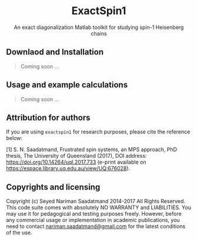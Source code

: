<h1 align="center">ExactSpin1</h1>

<p align="center">
An exact diagonalization Matlab toolkit for studying spin-1 Heisenberg chains
</p>
  
## Downlaod and Installation

> Coming soon ...

## Usage and example calculations

> Coming soon ...

## Attribution for authors
If you are using `exactspin1` for research purposes, please cite the reference below:

[1] S. N. Saadatmand, Frustrated spin systems, an MPS approach, PhD thesis, The University of Queensland (2017), DOI address: https://doi.org/10.14264/uql.2017.733 (e-print available on https://espace.library.uq.edu.au/view/UQ:676028).

## Copyrights and licensing 
Copyright (c) Seyed Nariman Saadatmand 2014-2017 All Rights Reserved. This code suite comes with absolutely NO WARRANTY and LIABILITIES. You may use it for pedagogical and testing purposes freely. However, before any commercial usage or implementation in academic publications, you need to contact nariman.saadatmand@gmail.com for the latest conditions of the use. 

